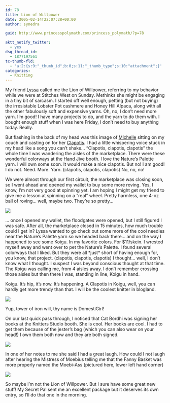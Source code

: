 ```yaml
---
id: 78
title: Lion of Willpower
date: 2005-02-14T22:07:28+00:00
author: synedra

guid: http://www.princesspolymath.com/princess_polymath/?p=78

aktt_notify_twitter:
  - yes
dsq_thread_id:
  - 1877197561
tc-thumb-fld:
  - 'a:2:{s:9:"_thumb_id";b:0;s:11:"_thumb_type";s:10:"attachment";}'
categories:
  - Knitting
---
```

My friend [Lyssa](http://recklesscraft.blogspot.com) called me the Lion of Willpower, referring to my behavior while we were at Stitches West on Sunday. Methinks she might be engaging in a tiny bit of sarcasm. I started off well enough, petting (but not buying) the irresistable Lobster Pot cashmere and Honey Hill Alpaca, along with all the other fabulously soft and expensive yarns. Oh, no, I don&#8217;t need more yarn. I&#8217;m good! I have many projects to do, and the yarn to do them with. I bought enough stuff when I was here Friday, I don&#8217;t need to buy anything today. Really.
  
But flashing in the back of my head was this image of [Michelle](http://fickleknitterfiend.blogspot.com) sitting on my couch and casting on for her [Clapotis](http://fickleknitterfiend.blogspot.com/2005/02/it-had-to-be-ewe.html). I had a little whispering voice stuck in my head like a song you can&#8217;t shake&#8230; &#8220;Clapotis, clapotis, clapotis&#8221; the whole time I was wandering the aisles of the marketplace. There were these wonderful colorways at the [Hand Jive](http://www.handjiveknits.com/index.html) booth. I love the Nature&#8217;s Palette yarn. I will own some soon. It would make a nice clapotis. But no! I am good! I do not. Need. More. Yarn. (clapotis, clapotis, clapotis) No, no, no!
  
We were almost through our first circuit, the marketplace was closing soon, so I went ahead and opened my wallet to buy some more roving. Yes, I know, I&#8217;m not very good at spinning yet. I am hoping I might get my friend to give me a lesson at spinning on a &#8220;real&#8221; wheel. Pretty harmless, one 4-oz ball of roving&#8230; well, maybe two. They&#8217;re so pretty&#8230;
  
![](http://www.perlgoddess.com/blog/images/tencel_roving.jpg.jpg)
  
&#8230; once I opened my wallet, the floodgates were opened, but I still figured I was safe. After all, the marketplace closed in 15 minutes, how much trouble could I get in? Lyssa wanted to go check out some more of the cool needles near the Nature&#8217;s Palette yarn so we headed back there&#8230; and on the way I happened to see some Koigu. In my favorite colors. For $11/skein. I wrested myself away and went over to pet the Nature&#8217;s Palette. I found several colorways that I liked. But they were all \*just\* short of having enough for, you know, that project. (clapotis, clapotis, clapotis) I thought&#8230; well, I don&#8217;t know what I thought. I suspect I was beyond conscious thought at that time. The Koigu was calling me, from 4 aisles away. I don&#8217;t remember crossing those aisles but then there I was, standing in line, Koigu in hand.
  
Koigu. It&#8217;s hip, it&#8217;s now. It&#8217;s happening. A Clapotis in Koigu, well, you can hardly get more trendy than that. I will be the coolest knitter in blogland.
  
![](http://www.perlgoddess.com/blog/images/koigu.jpg)
  
Yup, tower of iron will, thy name is DomestiGirl!
  
On our last quick pass through, I noticed that Cat Bordhi was signing her books at the Knitters Studio booth. She is cool. Her books are cool. I had to get them because of the jester&#8217;s bag (which you can also wear on your head!) I own them both now and they are both signed.
  
![](http://www.perlgoddess.com/blog/images/books.jpg)
  
In one of her notes to me she said I had a great laugh. How could I not laugh after hearing the Mistress of Moebius telling me that the Fanny Basket was more properly named the Moebi-Ass (pictured here, lower left hand corner)
  
![](http://www.perlgoddess.com/blog/images/2nd.jpg)
  
So maybe I&#8217;m not the Lion of Willpower. But I sure have some great new stuff! My Secret Pal sent me an excellent package but it deserves its own entry, so I&#8217;ll do that one in the morning.